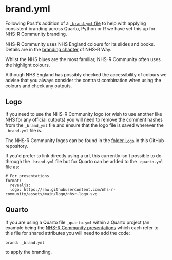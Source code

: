 # brand.yml

Following Posit's addition of a [`_brand.yml` file](https://posit-dev.github.io/brand-yml/) 
to help with applying consistent branding across Quarto, Python or R we have set
this up for NHS-R Community branding.

NHS-R Community uses NHS England colours for its slides and books.
Details are in the [branding chapter](https://nhsrway.nhsrcommunity.com/style-guides.html#branding)
of NHS-R Way.

Whilst the NHS blues are the most familiar, NHS-R Community often uses the 
highlight colours.

Although NHS England has possibly checked the accessibility of colours we advise
that you always consider the contrast combination when using the colours and 
check any outputs.

## Logo

If you need to use the NHS-R Community logo (or wish to use another like NHS for
any official outputs) you will need to remove the comment hashes from the 
`_brand_yml` file and ensure that the logo file is saved wherever the `_brand.yml`
file is.

The NHS-R Community logos can be found in the 
[folder `logo`](https://github.com/nhs-r-community/assets/tree/main/logo) in 
this GitHub repository.

If you'd prefer to link directly using a url, this currently isn't possible to 
do through the `_brand.yml` file but for Quarto can be added to the `_quarto.yml`
file as:

```
# For presentations
format:
  revealjs:
  logo: https://raw.githubusercontent.com/nhs-r-community/assets/main/logo/nhsr-logo.svg
```

## Quarto

If you are using a Quarto file `_quarto.yml` within a Quarto project (an example
being the [NHS-R Community presentations](https://github.com/nhs-r-community/NHSR-presentations/blob/main/_quarto.yml) 
which each refer to this file for shared attributes you will need to add the code:

```
brand: _brand.yml
```

to apply the branding.
